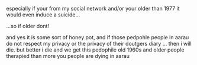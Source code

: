 

especially if your from my social network and/or your older than 1977 it would even induce a suicide...

...so if older dont!



and yes it is some sort of honey pot, and if those pedpohle people in aarau do not respect my privacy or the 
privacy of their doutgers diary ... then i will die. but better i die and we get this pedophile old 1960s and
older people therapied than more you people are dying in aarau


